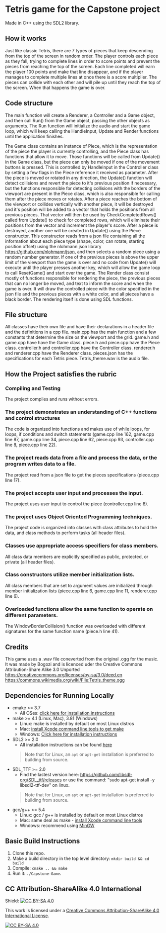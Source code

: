 # Tetris game for the Capstone project

Made in C++ using the SDL2 library.

## How it works
Just like classic Tetris, there are 7 types of pieces that keep descending from the top of the screen in random order.
The player controls each piece as they fall, trying to complete lines in order to score points and prevent the pieces from
reaching the top of the screen. Each line completed will earn the player 100 points and make that line disappear, and if the player manages to complete multiple lines at once there is a score multiplier. The pieces can collide with each other and will pile up until they reach the top of the screen. When that happens the game is over.

## Code structure
The main function will create a Renderer, a Controller and a Game object, and then call Run() from the Game object, passing the other objects as arguments. The Run function will initialize the audio and start the game loop, which will keep calling the HandleInput, Update and Render functions until the application finishes.

The Game class contains an instance of Piece, which is the representation of the piece the player is currently controlling, and the Piece class has functions that allow it to move. Those functions will be called from Update() in the Game class, but the piece can only be moved if one of the movement buttons is pressed. This is controlled by HandleInput in the Controller class by setting a few flags in the Piece reference it received as parameter. After the piece is moved or rotated in any direction, the Update() function will detect collisions and revert the piece to it's previous position if necessary, but the functions responsible for detecting collisions with the borders of the viewport are present in the Piece class, which is also responsible for calling them after the piece moves or rotates. After a piece reaches the bottom of the viewport or collides vertically with another piece, it will be destroyed and it's position will be added to a vector that holds the positions from all previous pieces. That vector will then be used by CheckCompletedRows() called from Update() to check for completed rows, which will eliminate their positions from the vector and increment the player's score. After a piece is destroyed, another one will be created in Update() using the Piece constructor. This constructor reads from a json file containing all the information about each piece type (shape, color, can rotate, starting position offset) using the nlohmann json library https://github.com/nlohmann/json, and then selects a random piece using a random number generator.
If one of the previous pieces is above the upper limit of the viewport than the game is over and no code from Update() will execute until the player presses another key, which will allow the game loop to call ResetGame() and start over the game.
The Render class consist mostly of functions responsible for rendering the piece, the previous pieces that can no longer be moved, and text to inform the score and when the game is over. It will draw the controlled piece with the color specified in the json file and the previous pieces with a white color, and all pieces have a black border. The rendering itself is done using SDL functions.

## File structure
All classes have their own file and have their declarations in a header file and the definitions in a cpp file.
main.cpp has the main function and a few constants that determine the size os the viewport and the grid.
game.h and game.cpp have have the Game class.
piece.h and piece.cpp have the Piece class.
controller.h and controller.cpp have the Controller class.
renderer.h and renderer.cpp have the Renderer class.
pieces.json has the specifications for each Tetris piece.
Tetris_theme.wav is the audio file.
## How the Project satisfies the rubric
### Compiling and Testing
The project compiles and runs without errors.
### The project demonstrates an understanding of C++ functions and control structures 
The code is organized into functions and makes use of while loops, for loops, if conditions and switch statements
(game.cpp line 162, game.cpp line 87, game.cpp line 34, piece.cpp line 62, piece.cpp 93, controller.cpp line 8, piece.cpp line 22).
### The project reads data from a file and process the data, or the program writes data to a file.
The project read from a json file to get the pieces specifications (piece.cpp line 17).
### The project accepts user input and processes the input.
The project uses user input to control the piece (controller.cpp line 8).
### The project uses Object Oriented Programming techniques.
The project code is organized into classes with class attributes to hold the data, and class methods to perform tasks (all header files).
### Classes use appropriate access specifiers for class members.
All class data members are explicitly specified as public, protected, or private (all header files).
### Class constructors utilize member initialization lists.
All class members that are set to argument values are initialized through member initialization lists (piece.cpp line 6, game.cpp line 11, renderer.cpp line 6).
### Overloaded functions allow the same function to operate on different parameters.
The WindowBorderCollision() function was overloaded with different signatures for the same function name (piece.h line 41).

## Credits
This game uses a .wav file coneverted from the original .ogg for the music. It was made by Bogozi and is licenced uder the Creative Commons Attribution-Share Alike 3.0 Unported https://creativecommons.org/licenses/by-sa/3.0/deed.en
https://commons.wikimedia.org/wiki/File:Tetris_theme.ogg

## Dependencies for Running Locally
* cmake >= 3.7
  * All OSes: [click here for installation instructions](https://cmake.org/install/)
* make >= 4.1 (Linux, Mac), 3.81 (Windows)
  * Linux: make is installed by default on most Linux distros
  * Mac: [install Xcode command line tools to get make](https://developer.apple.com/xcode/features/)
  * Windows: [Click here for installation instructions](http://gnuwin32.sourceforge.net/packages/make.htm)
* SDL2 >= 2.0
  * All installation instructions can be found [here](https://wiki.libsdl.org/Installation)
  >Note that for Linux, an `apt` or `apt-get` installation is preferred to building from source. 
* SDL_TTF >= 2.0
  * Find the lastest version here: https://github.com/libsdl-org/SDL_ttf/releases or use the command: "sudo apt-get install -y libsdl2-ttf-dev" on linux.
  >Note that for Linux, an `apt` or `apt-get` installation is preferred to building from source. 
* gcc/g++ >= 5.4
  * Linux: gcc / g++ is installed by default on most Linux distros
  * Mac: same deal as make - [install Xcode command line tools](https://developer.apple.com/xcode/features/)
  * Windows: recommend using [MinGW](http://www.mingw.org/)

## Basic Build Instructions

1. Clone this repo.
2. Make a build directory in the top level directory: `mkdir build && cd build`
3. Compile: `cmake .. && make`
4. Run it: `./Capstone-Game`.


## CC Attribution-ShareAlike 4.0 International


Shield: [![CC BY-SA 4.0][cc-by-sa-shield]][cc-by-sa]

This work is licensed under a
[Creative Commons Attribution-ShareAlike 4.0 International License][cc-by-sa].

[![CC BY-SA 4.0][cc-by-sa-image]][cc-by-sa]

[cc-by-sa]: http://creativecommons.org/licenses/by-sa/4.0/
[cc-by-sa-image]: https://licensebuttons.net/l/by-sa/4.0/88x31.png
[cc-by-sa-shield]: https://img.shields.io/badge/License-CC%20BY--SA%204.0-lightgrey.svg
